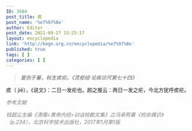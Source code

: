 ```yaml
---
ID: 3584
post_title: 痎
post_name: '%e7%97%8e'
author: Editor
post_date: 2021-09-27 15:25:17
layout: encyclopedia
link: 'http://kege.org.cn/encyclopedia/%e7%97%8e'
published: true
tags: [ ]
categories: [ ]
---
```

<blockquote><em>夏伤于暑，秋生痎疟。《灵枢经·论疾诊尺第七十四》</em></blockquote>
痎（ jiē），《说文》：二日一发疟也。颜之推云：两日一发之疟，今北方犹呼痎疟。

<span style="color: #808080;"><em>参考文献</em></span>

<span style="color: #808080;"><em>钱超尘主编《清儒&lt;黄帝内经&gt;训诂校勘文集》之冯承熙著《校余偶识》（p.234），北京科学技术出版社，2017年1月第1版</em></span>